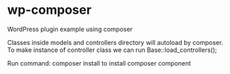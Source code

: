 # wp-composer
WordPress plugin example using composer

Classes inside models and controllers directory will autoload by composer.
To make instance of controller class we can run Base::load_controllers();


Run command: composer install
to install composer component
